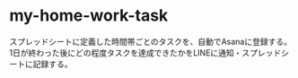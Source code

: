 # my-home-work-task
スプレッドシートに定義した時間帯ごとのタスクを、自動でAsanaに登録する。1日が終わった後にどの程度タスクを達成できたかをLINEに通知・スプレッドシートに記録する。
